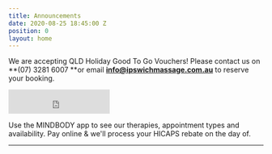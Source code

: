 ```yaml
---
title: Announcements
date: 2020-08-25 18:45:00 Z
position: 0
layout: home
---
```


We are accepting QLD Holiday Good To Go Vouchers! Please contact us on **(07) 3281 6007 **or email **info@ipswichmassage.com.au** to reserve your booking.

<iframe id="getOurApp" scrolling="no" allowtransparency="true" src="https://clients.mindbodyonline.com/connect/appbutton?siteID=23881&linkSourceID=10" style="border: none; width: 200px; height: 48px;"></iframe>

Use the MINDBODY app to see our therapies, appointment types and availability. Pay online & we'll process your HICAPS rebate on the day of.

---------